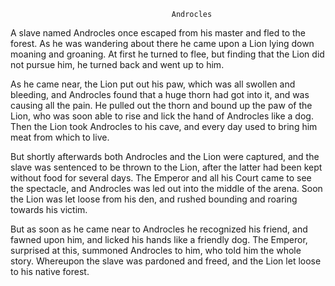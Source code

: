                                         Androcles

A slave named Androcles once escaped from his master and fled to the forest. As he was wandering about there he came upon a Lion lying down moaning and groaning. At first he turned to flee, but finding that the Lion did not pursue him, he turned back and went up to him.

As he came near, the Lion put out his paw, which was all swollen and bleeding, and Androcles found that a huge thorn had got into it, and was causing all the pain. He pulled out the thorn and bound up the paw of the Lion, who was soon able to rise and lick the hand of Androcles like a dog. Then the Lion took Androcles to his cave, and every day used to bring him meat from which to live.

But shortly afterwards both Androcles and the Lion were captured, and the slave was sentenced to be thrown to the Lion, after the latter had been kept without food for several days. The Emperor and all his Court came to see the spectacle, and Androcles was led out into the middle of the arena. Soon the Lion was let loose from his den, and rushed bounding and roaring towards his victim.

But as soon as he came near to Androcles he recognized his friend, and fawned upon him, and licked his hands like a friendly dog. The Emperor, surprised at this, summoned Androcles to him, who told him the whole story. Whereupon the slave was pardoned and freed, and the Lion let loose to his native forest.

      
      